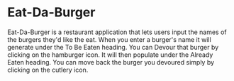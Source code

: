 # Eat-Da-Burger

Eat-Da-Burger is a restaurant application that lets users input the names of the burgers they'd like the eat. When you enter a burger's name it will generate under the To Be Eaten heading. You can Devour that burger by clicking on the hamburger icon. It will then populate under the Already Eaten heading. You can move back the burger you devoured simply by clicking on the cutlery icon. 


